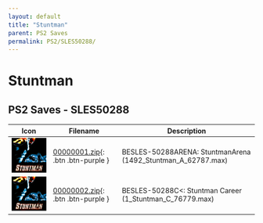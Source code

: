 ```yaml
---
layout: default
title: "Stuntman"
parent: PS2 Saves
permalink: PS2/SLES50288/
---
```

# Stuntman

## PS2 Saves - SLES50288

| Icon | Filename | Description |
|------|----------|-------------|
| ![Stuntman](icon0.png) | [00000001.zip](00000001.zip){: .btn .btn-purple } | BESLES-50288ARENA: StuntmanArena (1492_Stuntman_A_62787.max) |
| ![Stuntman](icon0.png) | [00000002.zip](00000002.zip){: .btn .btn-purple } | BESLES-50288C<: Stuntman Career (1_Stuntman_C_76779.max) |
